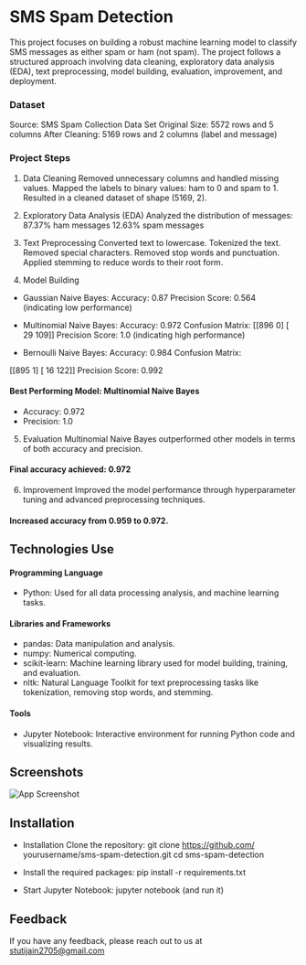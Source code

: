 # SMS Spam Detection

This project focuses on building a robust machine learning model to classify SMS messages as either spam or ham (not spam). The project follows a structured approach involving data cleaning, exploratory data analysis (EDA), text preprocessing, model building, evaluation, improvement, and deployment.

### Dataset
Source: SMS Spam Collection Data Set
Original Size: 5572 rows and 5 columns
After Cleaning: 5169 rows and 2 columns (label and message)

### Project Steps
1. Data Cleaning
Removed unnecessary columns and handled missing values.
Mapped the labels to binary values: ham to 0 and spam to 1.
Resulted in a cleaned dataset of shape (5169, 2).
2. Exploratory Data Analysis (EDA)
Analyzed the distribution of messages:
87.37% ham messages
12.63% spam messages
3. Text Preprocessing
Converted text to lowercase.
Tokenized the text.
Removed special characters.
Removed stop words and punctuation.
Applied stemming to reduce words to their root form.

4. Model Building

- Gaussian Naive Bayes:
Accuracy: 0.87
Precision Score: 0.564 (indicating low performance)


- Multinomial Naive Bayes:
Accuracy: 0.972
Confusion Matrix:
[[896   0]
 [ 29 109]]
Precision Score: 1.0 (indicating high performance)

- Bernoulli Naive Bayes:
Accuracy: 0.984
Confusion Matrix:

[[895   1]
 [ 16 122]]
Precision Score: 0.992

#### Best Performing Model: Multinomial Naive Bayes
- Accuracy: 0.972
- Precision: 1.0

5. Evaluation
Multinomial Naive Bayes outperformed other models in terms of both accuracy and precision.
#### Final accuracy achieved: 0.972
6. Improvement
Improved the model performance through hyperparameter tuning and advanced preprocessing techniques.
#### Increased accuracy from 0.959 to 0.972.





## Technologies Use
#### Programming Language
- Python: Used for all data processing  analysis, and machine learning tasks.
#### Libraries and Frameworks
- pandas: Data manipulation and analysis.
- numpy: Numerical computing.
- scikit-learn: Machine learning library used for model building, training, and evaluation.
- nltk: Natural Language Toolkit for text preprocessing tasks like tokenization, removing stop words, and stemming.

#### Tools
- Jupyter Notebook: Interactive environment for running Python code and visualizing results.

## Screenshots

![App Screenshot](https://via.placeholder.com/468x300?text=App+Screenshot+Here)


## Installation
- Installation
  Clone the repository:
  git clone https://github.com/     yourusername/sms-spam-detection.git
   cd sms-spam-detection

- Install the required packages:
  pip install -r requirements.txt

- Start Jupyter Notebook:
  jupyter notebook (and run it)

    
## Feedback

If you have any feedback, please reach out to us at stutijain2705@gmail.com


